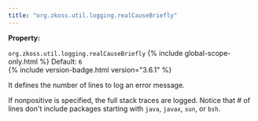```yaml
---
title: "org.zkoss.util.logging.realCauseBriefly"
---
```


**Property:**

`org.zkoss.util.logging.realCauseBriefly`
{% include global-scope-only.html %}
Default: `6`  
{% include version-badge.html version="3.6.1" %}

It defines the number of lines to log an error message.

If nonpositive is specified, the full stack traces are logged. Notice
that \# of lines don't include packages starting with `java`, `javax`,
`sun`, or `bsh`.
